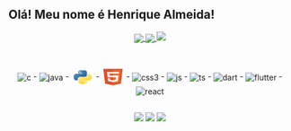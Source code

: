 ## Olá! Meu nome é Henrique Almeida!
<div align="center">
  <a href="https://github.com/henriquedalmeida">
    <img align="center" src="https://github-readme-stats.vercel.app/api?username=henriquedalmeida&show_icons=true&theme=dark" />
  </a>
  <a href="https://github.com/henriquedalmeida">
    <img height=195 align="center" src="https://github-readme-stats.vercel.app/api/top-langs/?username=henriquedalmeida&layout=compact&hide=TSQL&theme=dark" />
  </a>
  <a href="https://github.com/henriquedalmeida">
    <img src="https://github-readme-streak-stats.herokuapp.com?user=henriquedalmeida&theme=dark" >
  </a>
</div>

 ##

<div style="display: inline_block"><br>
  
<div align="center">
  <img align="center" alt="c" height="30" width="40" src="https://cdn.jsdelivr.net/gh/devicons/devicon/icons/c/c-original.svg"> -
  <img align="center" alt="java" height="30" width="40" src="https://cdn.jsdelivr.net/gh/devicons/devicon/icons/java/java-original.svg"> - 
  <img align="center" alt="python" height="30" width="40" src="https://raw.githubusercontent.com/devicons/devicon/master/icons/python/python-original.svg"> - 
  <img align="center" alt="html5" height="30" width="40" src="https://raw.githubusercontent.com/devicons/devicon/master/icons/html5/html5-original.svg"> - 
  <img align="center" alt="css3" height="30" width="40" src="https://cdn.jsdelivr.net/gh/devicons/devicon/icons/css3/css3-original.svg"> - 
  <img align="center" alt="js" height="30" width="40" src="https://cdn.jsdelivr.net/gh/devicons/devicon/icons/javascript/javascript-original.svg"> - 
  <img align="center" alt="ts" height="30" width="40" src="https://cdn.jsdelivr.net/gh/devicons/devicon/icons/typescript/typescript-original.svg"> - 
  <img align="center" alt="dart" height="30" width="40" src="https://cdn.jsdelivr.net/gh/devicons/devicon/icons/dart/dart-original.svg"> - 
  <img align="center" alt="flutter" height="30" width="40" src="https://cdn.jsdelivr.net/gh/devicons/devicon/icons/flutter/flutter-original.svg"> - 
  <img align="center" alt="react" height="30" width="40" src="https://cdn.jsdelivr.net/gh/devicons/devicon/icons/react/react-original.svg">
</div>

  
  ##
 
<div align="center">
  <a href = "mailto:henrique.almeida.dev@gmail.com"><img src="https://img.shields.io/badge/-Gmail-%23333?style=for-the-badge&logo=gmail&logoColor=white"     target="_blank"></a>
  <a href="https://www.linkedin.com/in/Henrique-Almeida-Silva/" target="_blank"><img src="https://img.shields.io/badge/LinkedIn-0077B5?style=for-the-badge&logo=linkedin&logoColor=white" target="_blank"></a> 
  <a href="https://www.instagram.com/h.silvaaah/" target="_blank"><img src="https://img.shields.io/badge/-Instagram-FF0000?style=for-the-badge&logo=instagram&logoColor=white" target="_blank"></a>
</div>

  

